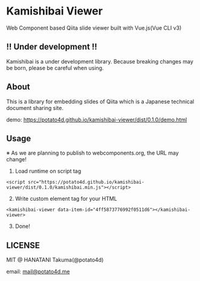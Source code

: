 # Kamishibai Viewer

Web Component based Qiita slide viewer built with Vue.js(Vue CLI v3)

## !! Under development !!

Kamishibai is a under development library.
Because breaking changes may be born, please be careful when using.

## About

This is a library for embedding slides of Qiita which is a Japanese technical document sharing site.

demo: https://potato4d.github.io/kamishibai-viewer/dist/0.1.0/demo.html

## Usage

※ As we are planning to publish to webcomponents.org, the URL may change!

1. Load runtime on script tag

```
<script src="https://potato4d.github.io/kamishibai-viewer/dist/0.1.0/kamishibai.min.js"></script>
```

2. Write custom element tag for your HTML

```
<kamishibai-viewer data-item-id="4ff5873776992f0511d6"></kamishibai-viewer>
```

3. Done!

## LICENSE

MIT @ HANATANI Takuma(@potato4d)

email: mail@potato4d.me
